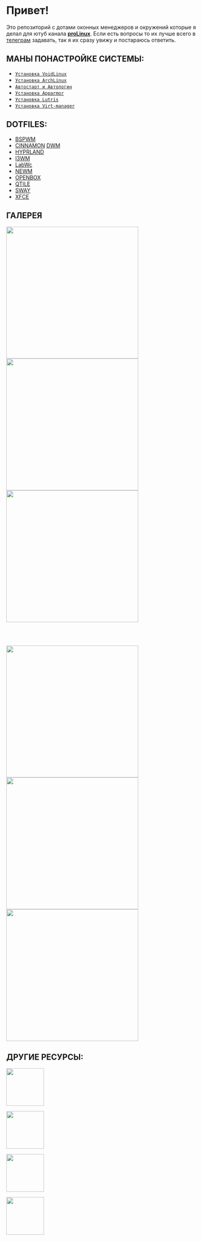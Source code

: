 # Привет!
  
Это репозиторий с дотами оконных менеджеров и окружений которые я делал для ютуб канала [**proLinux**](https://www.youtube.com/channel/UCYvMQ4fBOX2kwfJ981cZSPg). Если есть вопросы то их лучше всего в [телеграм](https://t.me/proLinux_tg) задавать, так я их сразу увижу и постараюсь ответить.
  
  
## МАНЫ ПОНАСТРОЙКЕ СИСТЕМЫ:
  
- [```Установка VoidLinux```](https://gitlab.com/prolinux410/owl_dots/-/wikis/VoidLinux-uefi-install)  
- [```Установка ArchLinux```](https://gitlab.com/prolinux410/owl_dots/-/wikis/ArchLinux-uefi-install)  
- [```Автостарт и Автологин```](https://gitlab.com/prolinux410/owl_dots/-/wikis/Autostart_wm)  
- [```Установка Apparmor```](https://gitlab.com/prolinux410/owl_dots/-/wikis/Apparmor)  
- [```Установка Lutris```](https://gitlab.com/prolinux410/owl_dots/-/wikis/Lutris)  
- [```Установка Virt-manager```](https://gitlab.com/prolinux410/owl_dots/-/wikis/Virt-Manager)  

## DOTFILES:
* [BSPWM](https://gitlab.com/prolinux410/owl_dots/-/tree/main/bspwm?ref_type=heads)
* [CINNAMON](https://gitlab.com/prolinux410/owl_dots/-/tree/main/cinnamon?ref_type=heads)
  [DWM]()
* [HYPRLAND](https://gitlab.com/prolinux410/owl_dots/-/tree/main/hyprland?ref_type=heads)
* [I3WM](https://gitlab.com/prolinux410/owl_dots/-/tree/main/i3wm?ref_type=heads)
* [LabWc](https://gitlab.com/prolinux410/owl_dots/-/tree/main/labwc?ref_type=heads)
* [NEWM](https://gitlab.com/prolinux410/owl_dots/-/tree/main/newm?ref_type=heads)
* [OPENBOX]()
* [QTILE]()
* [SWAY](https://gitlab.com/prolinux410/owl_dots/-/tree/main/sway?ref_type=heads)
* [XFCE](https://gitlab.com/prolinux410/owl_dots/-/tree/main/xfce?ref_type=heads)

## ГАЛЕРЕЯ
[<img src="https://gitlab.com/prolinux410/owl_dots/-/raw/main/sway/swayfx_gawr_gura/.img/photo_2023-08-12_18-03-12.jpg?ref_type=heads" width="350" align="center">](https://gitlab.com/prolinux410/owl_dots/-/tree/main/sway/swayfx_gawr_gura?ref_type=heads)
[<img src="https://gitlab.com/prolinux410/owl_dots/-/raw/main/cinnamon/cinnamon_fluent/.img/2.jpg?ref_type=heads" width="350" align="center">](https://gitlab.com/prolinux410/owl_dots/-/tree/main/cinnamon/cinnamon_fluent?ref_type=heads)
[<img src="https://gitlab.com/prolinux410/owl_dots/-/raw/main/bspwm/bspwm_yellow/.img/2.jpg?ref_type=heads" width="350" align="center">](https://gitlab.com/prolinux410/owl_dots/-/tree/main/bspwm/bspwm_yellow?ref_type=heads)

<br /><br />

[<img src="https://gitlab.com/prolinux410/owl_dots/-/raw/main/i3wm/i3_Star_Wars/img/photo_2023-07-07_02-16-38.jpg?ref_type=heads" width="350" align="center">](https://gitlab.com/prolinux410/owl_dots/-/tree/main/i3wm/i3_Star_Wars?ref_type=heads)
[<img src="https://gitlab.com/prolinux410/owl_dots/-/raw/main/sway/sway_fedora/.img/photo_2023-08-18_20-20-20.jpg?ref_type=heads" width="350" align="center">](https://gitlab.com/prolinux410/owl_dots/-/tree/main/sway/sway_fedora?ref_type=heads)
[<img src="https://gitlab.com/prolinux410/owl_dots/-/raw/main/xfce/xfce_tokio_night/.img/src_2.jpg?ref_type=heads" width="350" align="center">](https://gitlab.com/prolinux410/owl_dots/-/tree/main/xfce/xfce_tokio_night?ref_type=heads)

## ДРУГИЕ РЕСУРСЫ:
[<img src="https://gitlab.com/prolinux410/owl_dots/-/raw/main/.img/git_youtube.png?ref_type=heads" width="100">](https://www.youtube.com/@prolinux2753)

[<img src="https://gitlab.com/prolinux410/owl_dots/-/raw/main/.img/git_tg.png?ref_type=heads" width="100">](https://t.me/prolinux_tg)

[<img src="https://gitlab.com/prolinux410/owl_dots/-/raw/main/.img/git_unsplash.png?ref_type=heads" width="100">](https://unsplash.com/@owl410/collections)  

[<img src="https://gitlab.com/prolinux410/owl_dots/-/raw/main/.img/git_coffee.png?ref_type=heads" width="100">](https://www.donationalerts.com/r/prolinux)

